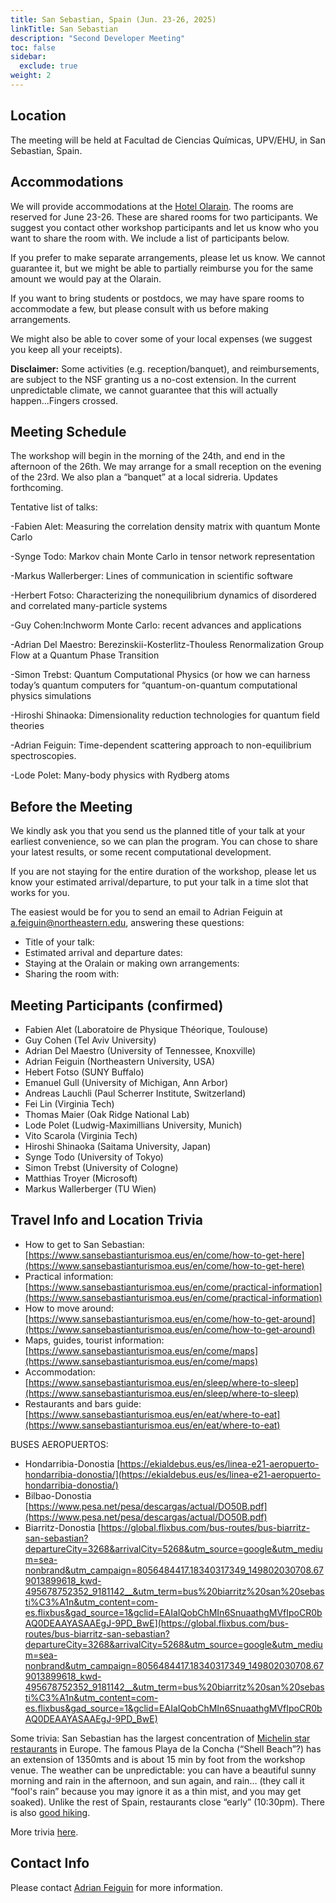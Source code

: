 ```yaml
---
title: San Sebastian, Spain (Jun. 23-26, 2025)
linkTitle: San Sebastian
description: "Second Developer Meeting"
toc: false
sidebar:
  exclude: true
weight: 2
---
```

## Location

The meeting will be held at Facultad de Ciencias Químicas, UPV/EHU, in San Sebastian, Spain. 

## Accommodations

We will provide accommodations at the [Hotel Olarain](https://www.olarain.com). The rooms are reserved for June 23-26. These are shared rooms for two participants. We suggest you contact other workshop participants and let us know who you want to share the room with. We include a list of participants below. 

If you prefer to make separate arrangements, please let us know. We cannot guarantee it, but we might be able to partially reimburse you for the same amount we would pay at the Olarain. 

If you want to bring students or postdocs, we may have spare rooms to accommodate a few, but please consult with us before making arrangements.

We might also be able to cover some of your local expenses (we suggest you keep all your receipts).

**Disclaimer:** Some activities (e.g. reception/banquet), and reimbursements, are subject to the NSF granting us a no-cost extension. In the current unpredictable climate, we cannot guarantee that this will actually happen...Fingers crossed.  

## Meeting Schedule

The workshop will begin in the morning of the 24th, and end in the afternoon of the 26th. We may arrange for a small reception on the evening of the 23rd. We also plan a “banquet” at a local sidreria.  Updates forthcoming. 

Tentative list of talks:

  -Fabien Alet: Measuring the correlation density matrix with quantum Monte Carlo
  
  -Synge Todo: Markov chain Monte Carlo in tensor network representation
 
  -Markus Wallerberger: Lines of communication in scientific software
  
  -Herbert Fotso: Characterizing the nonequilibrium dynamics of disordered and correlated many-particle systems
  
  -Guy Cohen:Inchworm Monte Carlo: recent advances and applications

  -Adrian Del Maestro: Berezinskii-Kosterlitz-Thouless Renormalization Group Flow at a Quantum Phase Transition
  
  -Simon Trebst: Quantum Computational Physics (or how we can harness today’s quantum computers for “quantum-on-quantum computational physics simulations
  
  -Hiroshi Shinaoka: Dimensionality reduction technologies for quantum field theories

 -Adrian Feiguin: Time-dependent scattering approach to non-equilibrium spectroscopies.

 -Lode Polet: Many-body physics with Rydberg atoms

## Before the Meeting

We kindly ask you that you send us the planned title of your talk at your earliest convenience, so we can plan the program. You can chose to share your latest results, or some recent computational development.  

If you are not staying for the entire duration of the workshop, please let us know your estimated arrival/departure, to put your talk in a time slot that works for you.

The easiest would be for you to send an email to Adrian Feiguin at <a href="mailto:a.feiguin@northeastern.edu">a.feiguin@northeastern.edu</a>, answering these questions:

- Title of your talk:
- Estimated arrival and departure dates:
- Staying at the Oralain or making own arrangements:
- Sharing the room with:

## Meeting Participants (confirmed)

- Fabien Alet (Laboratoire de Physique Théorique, Toulouse)
- Guy Cohen (Tel Aviv University)
- Adrian Del Maestro (University of Tennessee, Knoxville)
- Adrian Feiguin (Northeastern University, USA)
- Hebert Fotso (SUNY Buffalo)
- Emanuel Gull (University of Michigan, Ann Arbor)
- Andreas Lauchli (Paul Scherrer Institute, Switzerland)
- Fei Lin (Virginia Tech)
- Thomas Maier (Oak Ridge National Lab)
- Lode Polet (Ludwig-Maximillians University, Munich)
- Vito Scarola (Virginia Tech)
- Hiroshi Shinaoka (Saitama University, Japan)
- Synge Todo (University of Tokyo)
- Simon Trebst (University of Cologne)
- Matthias Troyer (Microsoft)
- Markus Wallerberger (TU Wien)

## Travel Info and Location Trivia

- How to get to San Sebastian: [https://www.sansebastianturismoa.eus/en/come/how-to-get-here](https://www.sansebastianturismoa.eus/en/come/how-to-get-here)
- Practical information: [https://www.sansebastianturismoa.eus/en/come/practical-information](https://www.sansebastianturismoa.eus/en/come/practical-information)
- How to move around: [https://www.sansebastianturismoa.eus/en/come/how-to-get-around](https://www.sansebastianturismoa.eus/en/come/how-to-get-around)
- Maps, guides, tourist information: [https://www.sansebastianturismoa.eus/en/come/maps](https://www.sansebastianturismoa.eus/en/come/maps)
- Accommodation: [https://www.sansebastianturismoa.eus/en/sleep/where-to-sleep](https://www.sansebastianturismoa.eus/en/sleep/where-to-sleep)
- Restaurants and bars guide: [https://www.sansebastianturismoa.eus/en/eat/where-to-eat](https://www.sansebastianturismoa.eus/en/eat/where-to-eat)
 

BUSES AEROPUERTOS:
 
- Hondarribia-Donostia
[https://ekialdebus.eus/es/linea-e21-aeropuerto-hondarribia-donostia/](https://ekialdebus.eus/es/linea-e21-aeropuerto-hondarribia-donostia/)
- Bilbao-Donostia
[https://www.pesa.net/pesa/descargas/actual/DO50B.pdf](https://www.pesa.net/pesa/descargas/actual/DO50B.pdf)
- Biarritz-Donostia
[https://global.flixbus.com/bus-routes/bus-biarritz-san-sebastian?departureCity=3268&arrivalCity=5268&utm_source=google&utm_medium=sea-nonbrand&utm_campaign=8056484417.18340317349_149802030708.679013899618_kwd-495678752352_9181142__&utm_term=bus%20biarritz%20san%20sebasti%C3%A1n&utm_content=com-es.flixbus&gad_source=1&gclid=EAIaIQobChMIn6SnuaathgMVfIpoCR0bAQ0DEAAYASAAEgJ-9PD_BwE](https://global.flixbus.com/bus-routes/bus-biarritz-san-sebastian?departureCity=3268&arrivalCity=5268&utm_source=google&utm_medium=sea-nonbrand&utm_campaign=8056484417.18340317349_149802030708.679013899618_kwd-495678752352_9181142__&utm_term=bus%20biarritz%20san%20sebasti%C3%A1n&utm_content=com-es.flixbus&gad_source=1&gclid=EAIaIQobChMIn6SnuaathgMVfIpoCR0bAQ0DEAAYASAAEgJ-9PD_BwE)


Some trivia: San Sebastian has the largest concentration of [Michelin star restaurants](https://discoverdonosti.com/michelin-star-restaurants/) in Europe. The famous Playa de la Concha (“Shell Beach”?) has an extension of 1350mts and is about 15 min by foot from the workshop venue. The weather can be unpredictable: you can have a beautiful sunny morning and rain in the afternoon, and sun again, and rain… (they call it “fool's rain” because you may ignore it as a thin mist, and you may get soaked). Unlike the rest of Spain, restaurants close “early” (10:30pm). There is also [good hiking](https://www.alltrails.com/spain/gipuzkoa/san-sebastian).

 More trivia [here](https://www.sansebastianturismoa.eus/en/blog/donosti-feeling/4373-did-you-know-that-7-fun-facts-about-san-sebastian).

## Contact Info

Please contact <a href="mailto:a.feiguin@northeastern.edu">Adrian Feiguin</a> for more information.
